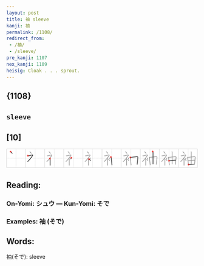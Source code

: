 ```yaml
---
layout: post
title: 袖 sleeve
kanji: 袖
permalink: /1108/
redirect_from:
 - /袖/
 - /sleeve/
pre_kanji: 1107
nex_kanji: 1109
heisig: Cloak . . . sprout.
---
```


## {1108}

## `sleeve`

## [10]

<div class="stroke"><img src="../images/E8A296.png" /></div>

## Reading:

### On-Yomi: シュウ &mdash; Kun-Yomi: そで

### Examples: 袖 (そで)

## Words:

袖(そで): sleeve
